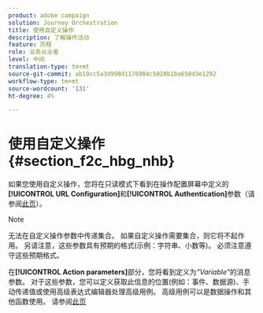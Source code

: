 ```yaml
---
product: adobe campaign
solution: Journey Orchestration
title: 使用自定义操作
description: 了解操作活动
feature: 历程
role: 业务从业者
level: 中间
translation-type: tm+mt
source-git-commit: ab19cc5a3d998d1178984c5028b1ba650d3e1292
workflow-type: tm+mt
source-wordcount: '131'
ht-degree: 4%

---
```



# 使用自定义操作 {#section_f2c_hbg_nhb}

如果您使用自定义操作，您将在只读模式下看到在操作配置屏幕中定义的&#x200B;**[!UICONTROL URL Configuration]**&#x200B;和&#x200B;**[!UICONTROL Authentication]**&#x200B;参数（请参阅[此页](../action/about-custom-action-configuration.md)）。

>[!NOTE]
>
>无法在自定义操作参数中传递集合。 如果自定义操作需要集合，则它将不起作用。 另请注意，这些参数具有预期的格式(示例：字符串、小数等)。 必须注意遵守这些预期格式。

在&#x200B;**[!UICONTROL Action parameters]**&#x200B;部分，您将看到定义为&#x200B;_&quot;Variable&quot;_&#x200B;的消息参数。 对于这些参数，您可以定义获取此信息的位置(例如：事件、数据源)、手动传递值或使用高级表达式编辑器处理高级用例。 高级用例可以是数据操作和其他函数使用。 请参阅[此页](../expression/expressionadvanced.md)
